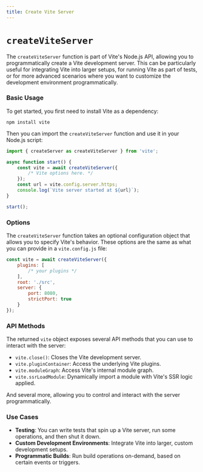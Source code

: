 ```yaml
---
title: Create Vite Server
---
```


# `createViteServer`

The `createViteServer` function is part of Vite's Node.js API, allowing you to programmatically create a Vite development server. This can be particularly useful for integrating Vite into larger setups, for running Vite as part of tests, or for more advanced scenarios where you want to customize the development environment programmatically.

### Basic Usage

To get started, you first need to install Vite as a dependency:

```
npm install vite
```

Then you can import the `createViteServer` function and use it in your Node.js script:

```jsx
import { createServer as createViteServer } from 'vite';

async function start() {
	const vite = await createViteServer({
		/* Vite options here. */
	});
	const url = vite.config.server.https;
	console.log(`Vite server started at ${url}`);
}

start();
```

### Options

The `createViteServer` function takes an optional configuration object that allows you to specify Vite's behavior. These options are the same as what you can provide in a `vite.config.js` file:

```jsx
const vite = await createViteServer({
	plugins: [
		/* your plugins */
	],
	root: './src',
	server: {
		port: 8080,
		strictPort: true
	}
});
```

### API Methods

The returned `vite` object exposes several API methods that you can use to interact with the server:

- `vite.close()`: Closes the Vite development server.
- `vite.pluginContainer`: Access the underlying Vite plugins.
- `vite.moduleGraph`: Access Vite's internal module graph.
- `vite.ssrLoadModule`: Dynamically import a module with Vite's SSR logic applied.

And several more, allowing you to control and interact with the server programmatically.

### Use Cases

- **Testing**: You can write tests that spin up a Vite server, run some operations, and then shut it down.
- **Custom Development Environments**: Integrate Vite into larger, custom development setups.
- **Programmatic Builds**: Run build operations on-demand, based on certain events or triggers.
